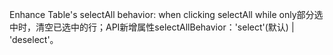 Enhance Table's selectAll behavior: when clicking selectAll while only部分选中时，清空已选中的行；API新增属性selectAllBehavior：'select'(默认) | 'deselect'。
